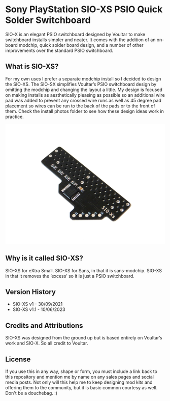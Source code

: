 # Sony PlayStation SIO-XS PSIO Quick Solder Switchboard

SIO-X is an elegant PSIO switchboard designed by Voultar to make switchboard installs simpler and neater. It comes with the addition of an on-board modchip, quick solder board design, and a number of other improvements over the standard PSIO switchboard.

## What is SIO-XS?

For my own uses I prefer a separate modchip install so I decided to design the SIO-XS. The SIO-SX simplifies Voultar’s PSIO switchboard design by omitting the modchip and changing the layout a little. My design is focused on making installs as aesthetically pleasing as possible so an additional wire pad was added to prevent any crossed wire runs as well as 45 degree pad placement so wires can be run to the back of the pads or to the front of them. Check the install photos folder to see how these design ideas work in practice.

![My Image](main.jpg)

## Why is it called SIO-XS?

SIO-XS for eXtra Small. SIO-XS for Sans, in that it is sans-modchip. SIO-XS in that it removes the ‘excess’ so it is just a PSIO switchboard.

## Version History

- SIO-XS v1 - 30/09/2021
- SIO-XS v1.1 - 10/06/2023

## Credits and Attributions

SIO-XS was designed from the ground up but is based entirely on Voultar’s work and SIO-X. So all credit to Voultar.

## License

If you use this in any way, shape or form, you must include a link back to this repository and mention me by name on any sales pages and social media posts. Not only will this help me to keep designing mod kits and offering them to the community, but it is basic common courtesy as well. Don't be a douchebag. :)
